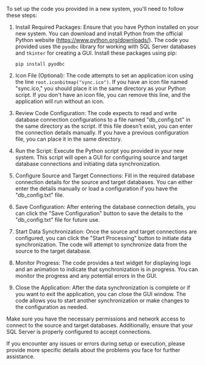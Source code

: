 To set up the code you provided in a new system, you'll need to follow these steps:

1. Install Required Packages:
   Ensure that you have Python installed on your new system. You can download and install Python from the official Python website (https://www.python.org/downloads/). The code you provided uses the `pyodbc` library for working with SQL Server databases and `tkinter` for creating a GUI. Install these packages using pip:

   ```
   pip install pyodbc
   ```

2. Icon File (Optional):
   The code attempts to set an application icon using the line `root.iconbitmap("sync.ico")`. If you have an icon file named "sync.ico," you should place it in the same directory as your Python script. If you don't have an icon file, you can remove this line, and the application will run without an icon.

3. Review Code Configuration:
   The code expects to read and write database connection configurations to a file named "db_config.txt" in the same directory as the script. If this file doesn't exist, you can enter the connection details manually. If you have a previous configuration file, you can place it in the same directory.

4. Run the Script:
   Execute the Python script you provided in your new system. This script will open a GUI for configuring source and target database connections and initiating data synchronization.

5. Configure Source and Target Connections:
   Fill in the required database connection details for the source and target databases. You can either enter the details manually or load a configuration if you have the "db_config.txt" file.

6. Save Configuration:
   After entering the database connection details, you can click the "Save Configuration" button to save the details to the "db_config.txt" file for future use.

7. Start Data Synchronization:
   Once the source and target connections are configured, you can click the "Start Processing" button to initiate data synchronization. The code will attempt to synchronize data from the source to the target database.

8. Monitor Progress:
   The code provides a text widget for displaying logs and an animation to indicate that synchronization is in progress. You can monitor the progress and any potential errors in the GUI.

9. Close the Application:
   After the data synchronization is complete or if you want to exit the application, you can close the GUI window. The code allows you to start another synchronization or make changes to the configuration as needed.

Make sure you have the necessary permissions and network access to connect to the source and target databases. Additionally, ensure that your SQL Server is properly configured to accept connections.

If you encounter any issues or errors during setup or execution, please provide more specific details about the problems you face for further assistance.
